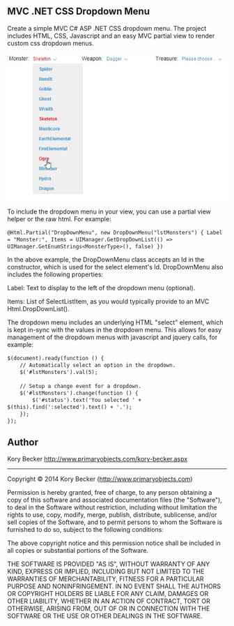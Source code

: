 MVC .NET CSS Dropdown Menu
--------

Create a simple MVC C# ASP .NET CSS dropdown menu. The project includes HTML, CSS, Javascript and an easy MVC partial view to render custom css dropdown menus.

![](screenshot.jpg)

To include the dropdown menu in your view, you can use a partial view helper or the raw html. For example:

```
@Html.Partial("DropDownMenu", new DropDownMenu("lstMonsters") { Label = "Monster:", Items = UIManager.GetDropDownList(() => UIManager.GetEnumStrings<MonsterType>(), false) })
```

In the above example, the DropDownMenu class accepts an Id in the constructor, which is used for the select element's Id. DropDownMenu also includes the following properties:

Label: Text to display to the left of the dropdown menu (optional).

Items: List of SelectListItem, as you would typically provide to an MVC Html.DropDownList().

The dropdown menu includes an underlying HTML "select" element, which is kept in-sync with the values in the dropdown menu. This allows for easy management of the dropdown menus with javascript and jquery calls, for example:

```
$(document).ready(function () {
	// Automatically select an option in the dropdown.
	$('#lstMonsters').val(5);

	// Setup a change event for a dropdown.
	$('#lstMonsters').change(function () {
		$('#status').text('You selected ' + $(this).find(':selected').text() + '.');
	});
});
```

## Author

Kory Becker
http://www.primaryobjects.com/kory-becker.aspx



---
Copyright © 2014 Kory Becker (http://www.primaryobjects.com)

Permission is hereby granted, free of charge, to any person obtaining a copy of this software and associated documentation files (the "Software"), to deal in the Software without restriction, including without limitation the rights to use, copy, modify, merge, publish, distribute, sublicense, and/or sell copies of the Software, and to permit persons to whom the Software is furnished to do so, subject to the following conditions:

The above copyright notice and this permission notice shall be included in all copies or substantial portions of the Software.

THE SOFTWARE IS PROVIDED "AS IS", WITHOUT WARRANTY OF ANY KIND, EXPRESS OR IMPLIED, INCLUDING BUT NOT LIMITED TO THE WARRANTIES OF MERCHANTABILITY, FITNESS FOR A PARTICULAR PURPOSE AND NONINFRINGEMENT. IN NO EVENT SHALL THE AUTHORS OR COPYRIGHT HOLDERS BE LIABLE FOR ANY CLAIM, DAMAGES OR OTHER LIABILITY, WHETHER IN AN ACTION OF CONTRACT, TORT OR OTHERWISE, ARISING FROM, OUT OF OR IN CONNECTION WITH THE SOFTWARE OR THE USE OR OTHER DEALINGS IN THE SOFTWARE.
